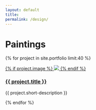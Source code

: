 ```yaml
---
layout: default
title: 
permalink: /design/
---
```


<h1 class="page-heading">Paintings</h1>

<div class="home">

  {% for project in site.portfolio limit:40 %}
  <div class="thumbnail-container col-xs-12 col-md-4">
    <a href="{{ project.url | prepend: site.baseurl }}">
      <div class="thumbnail">
        {% if project.image %}
        <img src="/{{ project.image }}">
        {% endif %}
        <h3>
          <a class="project-link" href="{{ project.url | prepend: site.baseurl }}">{{ project.title }}</a>
        </h3>
        <p>{{ project.short-description }}</p>
      </div>
    </a>
  </div>
  {% endfor %}

</div>